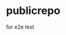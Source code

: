 # publicrepo
for e2e test





















































































































































































































































































































































































































































































































































































































































































































































































































































































































































































































































































































































































































































































































































































































































































































































































































































































































































































































































































































































































































































































































































































































































































































































































































































































































































































































































































































































































































































































































































































































































































































































































































































































































































































































































































































































































































































































































































































































































































































































































































































































































































































































































































































































































































































































































































































































































































































































































































































































